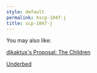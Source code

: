 ```yaml
---
style: default
permalink: Xscp-1047-j
title: scp-1047-j
---
```

You may also like:

[djkaktus's Proposal: The Children](http://scp-wiki.net/djkaktus-s-proposal)

[Underbed](http://scp-wiki.net/underbed)
